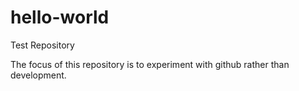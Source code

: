 # hello-world
Test Repository

The focus of this repository is to experiment with github rather than development.
